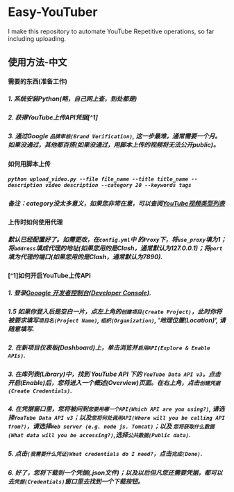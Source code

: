 # Easy-YouTuber
I make this repository to automate YouTube Repetitive operations, so far including uploading.



## 使用方法-中文


#### 需要的东西(准备工作)
##### 1. 系统安装Python(略，自己网上查，到处都是)
##### 2. 获得YouTube上传API凭据[^1]
##### 3. 通过Google `品牌审核(Brand Verification)`, 这一步最难，通常需要一个月。如果没通过，其他都百搭(如果没通过，用脚本上传的视频将无法公开public)。


#### 如何用脚本上传

##### `python upload_video.py --file file_name --title title_name --description video description --category 20 --keywords tags`
##### 备注：category没太多意义，如果您非常在意，可以查阅[YouTube视频类型列表](https://developers.google.com/youtube/v3/docs/videoCategories/list)


#### 上传时如何使用代理

##### 默认已经配置好了。如需更改，在`config.yml`中 的`Proxy`下，将`use_proxy`填为1；将`address`填成代理的地址(如果您用的是Clash，通常默认为127.0.0.1)；将`port`填为代理的端口(如果您用的是Clash，通常默认为7890).

#### [^1]如何开启YouTube上传API

##### 1. 登录[Gooogle 开发者控制台(Developer Console)](https://console.developers.google.com/).
##### 1.5 如果你登入后是空白一片，点左上角的`创建项目(Create Project)`，此时你将被要求填写`项目名(Project Name)`, `组织(Organization)`, '地理位置(Location)', 请随意填写.
##### 2. 在新项目仪表板(Dashboard)上，单击浏览并`启用API(Explore & Enable APIs)`.
##### 3. 在库列表(Library)中，找到 YouTube API 下的 `YouTube Data API v3`。点击开启(Enable)后，您将进入一个概述(Overview)页面。在右上角，点击`创建凭据(Create Credentials)`.
##### 4. 在凭据窗口里，您将被问到`您要用哪一个API(Which API are you using?)`, 请选择`YouTube Data API v3`；以及`您将何处调用API(Where will you be calling API from?)`，请选择`Web server (e.g. node js. Tomcat)`；以及 `您将获取什么数据(What data will you be accessing?)`,选择`公共数据(Public data)`.
##### 5. 点击`(我需要什么凭证)What credentials do I need?`，点击`完成(Done)`.
##### 6. 好了，您将下载到一个凭据(.json文件)；以及以后但凡您还需要凭据，都可以去`凭据(Credentials)`窗口里去找到一个下载按钮。

